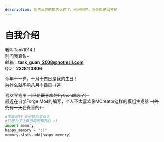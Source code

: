 ```yaml
---
description: 能告诉你的都告诉你了，别问别的，我会拒绝回答的
---
```


# 自我介绍

我叫Tank1014！  
别问我真名~  
邮箱：**tank\_guan\_2008@hotmail.com**  
QQ：**2328113806**

今年十一岁，十月十四日是我的生日！  
~~为什么就不能八月十四日（逃~~

喜欢写程序 ~~（但是最喜欢的Python却忘了）~~  
最近在自学Forge Mod的编写，个人不太喜欢像MCreator这样的模组生成器 ~~（终究有一天会真香的）~~

```python
#不能运行 有问题后果自负
#只是为了让自己每天都开心 :)
import memory
happy_memory = ":)"
memory.slots.add(happy_memory)
```

